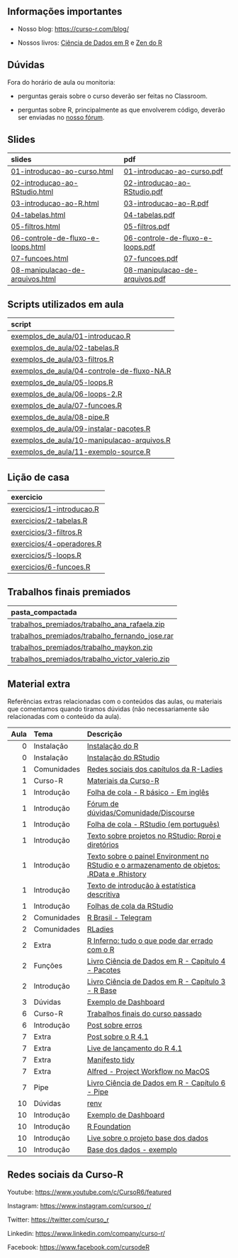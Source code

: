 
<!-- README.md is generated from README.Rmd. Please edit that file -->

## Informações importantes

  - Nosso blog: <https://curso-r.com/blog/>

  - Nossos livros: [Ciência de Dados em R](https://livro.curso-r.com/) e
    [Zen do R](https://curso-r.github.io/zen-do-r/)

## Dúvidas

Fora do horário de aula ou monitoria:

  - perguntas gerais sobre o curso deverão ser feitas no Classroom.

  - perguntas sobre R, principalmente as que envolverem código, deverão
    ser enviadas no [nosso fórum](https://discourse.curso-r.com/).

## Slides

| slides                                                                                                                         | pdf                                                                                                                          |
| :----------------------------------------------------------------------------------------------------------------------------- | :--------------------------------------------------------------------------------------------------------------------------- |
| [01-introducao-ao-curso.html](https://curso-r.github.io/main-intro-programacao/slides/01-introducao-ao-curso.html)             | [01-introducao-ao-curso.pdf](https://curso-r.github.io/main-intro-programacao/slides/01-introducao-ao-curso.pdf)             |
| [02-introducao-ao-RStudio.html](https://curso-r.github.io/main-intro-programacao/slides/02-introducao-ao-RStudio.html)         | [02-introducao-ao-RStudio.pdf](https://curso-r.github.io/main-intro-programacao/slides/02-introducao-ao-RStudio.pdf)         |
| [03-introducao-ao-R.html](https://curso-r.github.io/main-intro-programacao/slides/03-introducao-ao-R.html)                     | [03-introducao-ao-R.pdf](https://curso-r.github.io/main-intro-programacao/slides/03-introducao-ao-R.pdf)                     |
| [04-tabelas.html](https://curso-r.github.io/main-intro-programacao/slides/04-tabelas.html)                                     | [04-tabelas.pdf](https://curso-r.github.io/main-intro-programacao/slides/04-tabelas.pdf)                                     |
| [05-filtros.html](https://curso-r.github.io/main-intro-programacao/slides/05-filtros.html)                                     | [05-filtros.pdf](https://curso-r.github.io/main-intro-programacao/slides/05-filtros.pdf)                                     |
| [06-controle-de-fluxo-e-loops.html](https://curso-r.github.io/main-intro-programacao/slides/06-controle-de-fluxo-e-loops.html) | [06-controle-de-fluxo-e-loops.pdf](https://curso-r.github.io/main-intro-programacao/slides/06-controle-de-fluxo-e-loops.pdf) |
| [07-funcoes.html](https://curso-r.github.io/main-intro-programacao/slides/07-funcoes.html)                                     | [07-funcoes.pdf](https://curso-r.github.io/main-intro-programacao/slides/07-funcoes.pdf)                                     |
| [08-manipulacao-de-arquivos.html](https://curso-r.github.io/main-intro-programacao/slides/08-manipulacao-de-arquivos.html)     | [08-manipulacao-de-arquivos.pdf](https://curso-r.github.io/main-intro-programacao/slides/08-manipulacao-de-arquivos.pdf)     |

## Scripts utilizados em aula

| script                                                                                                                                                     |
| :--------------------------------------------------------------------------------------------------------------------------------------------------------- |
| [exemplos\_de\_aula/01-introducao.R](https://github.com/curso-r/202102-intro-programacao/blob/master/exemplos_de_aula/01-introducao.R)                     |
| [exemplos\_de\_aula/02-tabelas.R](https://github.com/curso-r/202102-intro-programacao/blob/master/exemplos_de_aula/02-tabelas.R)                           |
| [exemplos\_de\_aula/03-filtros.R](https://github.com/curso-r/202102-intro-programacao/blob/master/exemplos_de_aula/03-filtros.R)                           |
| [exemplos\_de\_aula/04-controle-de-fluxo-NA.R](https://github.com/curso-r/202102-intro-programacao/blob/master/exemplos_de_aula/04-controle-de-fluxo-NA.R) |
| [exemplos\_de\_aula/05-loops.R](https://github.com/curso-r/202102-intro-programacao/blob/master/exemplos_de_aula/05-loops.R)                               |
| [exemplos\_de\_aula/06-loops-2.R](https://github.com/curso-r/202102-intro-programacao/blob/master/exemplos_de_aula/06-loops-2.R)                           |
| [exemplos\_de\_aula/07-funcoes.R](https://github.com/curso-r/202102-intro-programacao/blob/master/exemplos_de_aula/07-funcoes.R)                           |
| [exemplos\_de\_aula/08-pipe.R](https://github.com/curso-r/202102-intro-programacao/blob/master/exemplos_de_aula/08-pipe.R)                                 |
| [exemplos\_de\_aula/09-instalar-pacotes.R](https://github.com/curso-r/202102-intro-programacao/blob/master/exemplos_de_aula/09-instalar-pacotes.R)         |
| [exemplos\_de\_aula/10-manipulacao-arquivos.R](https://github.com/curso-r/202102-intro-programacao/blob/master/exemplos_de_aula/10-manipulacao-arquivos.R) |
| [exemplos\_de\_aula/11-exemplo-source.R](https://github.com/curso-r/202102-intro-programacao/blob/master/exemplos_de_aula/11-exemplo-source.R)             |

## Lição de casa

| exercicio                                                                                               |
| :------------------------------------------------------------------------------------------------------ |
| [exercicios/1-introducao.R](https://curso-r.github.io/main-intro-programacao/exercicios/1-introducao.R) |
| [exercicios/2-tabelas.R](https://curso-r.github.io/main-intro-programacao/exercicios/2-tabelas.R)       |
| [exercicios/3-filtros.R](https://curso-r.github.io/main-intro-programacao/exercicios/3-filtros.R)       |
| [exercicios/4-operadores.R](https://curso-r.github.io/main-intro-programacao/exercicios/4-operadores.R) |
| [exercicios/5-loops.R](https://curso-r.github.io/main-intro-programacao/exercicios/5-loops.R)           |
| [exercicios/6-funcoes.R](https://curso-r.github.io/main-intro-programacao/exercicios/6-funcoes.R)       |

## Trabalhos finais premiados

| pasta\_compactada                                                                                                                                                    |
| :------------------------------------------------------------------------------------------------------------------------------------------------------------------- |
| [trabalhos\_premiados/trabalho\_ana\_rafaela.zip](https://github.com/curso-r/202102-intro-programacao/raw/master/trabalhos_premiados/trabalho_ana_rafaela.zip)       |
| [trabalhos\_premiados/trabalho\_fernando\_jose.rar](https://github.com/curso-r/202102-intro-programacao/raw/master/trabalhos_premiados/trabalho_fernando_jose.rar)   |
| [trabalhos\_premiados/trabalho\_maykon.zip](https://github.com/curso-r/202102-intro-programacao/raw/master/trabalhos_premiados/trabalho_maykon.zip)                  |
| [trabalhos\_premiados/trabalho\_victor\_valerio.zip](https://github.com/curso-r/202102-intro-programacao/raw/master/trabalhos_premiados/trabalho_victor_valerio.zip) |

## Material extra

Referências extras relacionadas com o conteúdos das aulas, ou materiais
que comentamos quando tiramos dúvidas (não necessariamente são
relacionadas com o conteúdo da aula).

| Aula | Tema        | Descrição                                                                                                                                                 |
| ---: | :---------- | :-------------------------------------------------------------------------------------------------------------------------------------------------------- |
|    0 | Instalação  | [Instalação do R](https://livro.curso-r.com/1-1-instalacao-do-r.html)                                                                                     |
|    0 | Instalação  | [Instalação do RStudio](https://livro.curso-r.com/1-2-instalacao-do-rstudio.html)                                                                         |
|    1 | Comunidades | [Redes sociais dos capítulos da R-Ladies](https://github.com/R-Ladies-Sao-Paulo/RLadies-Brasil/blob/master/README.md)                                     |
|    1 | Curso-R     | [Materiais da Curso-R](https://curso-r.com/material/)                                                                                                     |
|    1 | Introdução  | [Folha de cola - R básico - Em inglês](http://github.com/rstudio/cheatsheets/raw/master/base-r.pdf)                                                       |
|    1 | Introdução  | [Fórum de dúvidas/Comunidade/Discourse](https://discourse.curso-r.com/)                                                                                   |
|    1 | Introdução  | [Folha de cola - RStudio (em português)](https://github.com/rstudio/cheatsheets/raw/master/translations/portuguese/rstudio-IDE-cheatsheet-portuguese.pdf) |
|    1 | Introdução  | [Texto sobre projetos no RStudio: Rproj e diretórios](https://curso-r.github.io/zen-do-r/rproj-dir.html)                                                  |
|    1 | Introdução  | [Texto sobre o painel Environment no RStudio e o armazenamento de objetos: .RData e .Rhistory](https://curso-r.github.io/zen-do-r/rdata-rhistory.html)    |
|    1 | Introdução  | [Texto de introdução à estatística descritiva](https://escoladedados.org/tutoriais/analise-com-estatistica-descritiva-para-leigos/)                       |
|    1 | Introdução  | [Folhas de cola da RStudio](https://www.rstudio.com/resources/cheatsheets/)                                                                               |
|    2 | Comunidades | [R Brasil - Telegram](https://t.me/rbrasiloficial)                                                                                                        |
|    2 | Comunidades | [RLadies](https://github.com/R-Ladies-Sao-Paulo/RLadies-Brasil)                                                                                           |
|    2 | Extra       | [R Inferno: tudo o que pode dar errado com o R](https://www.burns-stat.com/pages/Tutor/R_inferno.pdf)                                                     |
|    2 | Funções     | [Livro Ciência de Dados em R - Capítulo 4 - Pacotes](https://livro.curso-r.com/4-pacotes.html)                                                            |
|    2 | Introdução  | [Livro Ciência de Dados em R - Capítulo 3 - R Base](https://livro.curso-r.com/3-r-base.html)                                                              |
|    3 | Dúvidas     | [Exemplo de Dashboard](http://estatisticas.forumseguranca.org.br/)                                                                                        |
|    6 | Curso-R     | [Trabalhos finais do curso passado](https://curso-r.github.io/202102-intro-programacao/)                                                                  |
|    6 | Introdução  | [Post sobre erros](https://blog.curso-r.com/posts/2021-03-29-desvendando-erros/)                                                                          |
|    7 | Extra       | [Post sobre o R 4.1](https://blog.curso-r.com/posts/2021-05-06-o-novo-pipe-esta-chegando/)                                                                |
|    7 | Extra       | [Live de lançamento do R 4.1](https://www.youtube.com/watch?v=RPSLFU_5OGk&t=3225s)                                                                        |
|    7 | Extra       | [Manifesto tidy](https://cran.r-project.org/web/packages/tidyverse/vignettes/manifesto.html)                                                              |
|    7 | Extra       | [Alfred - Project Workflow no MacOS](https://www.youtube.com/watch?v=boKFxBniUH0)                                                                         |
|    7 | Pipe        | [Livro Ciência de Dados em R - Capítulo 6 - Pipe](https://livro.curso-r.com/6-pipe.html)                                                                  |
|   10 | Dúvidas     | [renv](https://rstudio.github.io/renv/articles/renv.html)                                                                                                 |
|   10 | Introdução  | [Exemplo de Dashboard](https://coronavirus.jhu.edu/map.html)                                                                                              |
|   10 | Introdução  | [R Foundation](https://www.r-project.org/foundation/)                                                                                                     |
|   10 | Introdução  | [Live sobre o projeto base dos dados](https://www.youtube.com/watch?v=8D4jK-YCxLU&t=3733s)                                                                |
|   10 | Introdução  | [Base dos dados - exemplo](https://basedosdados.org/dataset/br-ana-atlas-esgotos/resource/3bcdcfe4-57e5-4860-b522-5f3f3f1cfcda)                           |

## Redes sociais da Curso-R

Youtube: <https://www.youtube.com/c/CursoR6/featured>

Instagram: <https://www.instagram.com/cursoo_r/>

Twitter: <https://twitter.com/curso_r>

Linkedin: <https://www.linkedin.com/company/curso-r/>

Facebook: <https://www.facebook.com/cursodeR>
